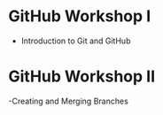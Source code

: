 # GitHub Workshop I
- Introduction to Git and GitHub

# GitHub Workshop II
-Creating and Merging Branches